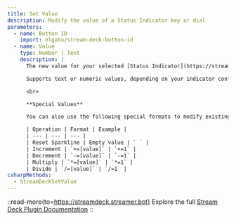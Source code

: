 ```yaml
---
title: Set Value
description: Modify the value of a Status Indicator key or dial
parameters:
  - name: Button ID
    import: elgato/stream-deck-button-id
  - name: Value
    type: Number | Text
    description: |
      The new value for your selected [Status Indicator](https://streamdeck.streamer.bot/guide/keys#status-indicator)

      Supports text or numeric values, depending on your indicator configuration

      <br>

      **Special Values**

      You can also use the following special formats to modify existing numeric values:

      | Operation | Format | Example |
      | --- | --- | --- |
      | Reset Sparkline | Empty value | ` ` |
      | Increment | `+=[value]` | `+=1` |
      | Decrement | `-=[value]` | `-=1` |
      | Multiply | `*=[value]` | `*=1` |
      | Divide | `/=[value]` | `/=1` |
csharpMethods:
  - StreamDeckSetValue
---
```


::read-more{to=https://streamdeck.streamer.bot}
Explore the full [Stream Deck Plugin Documentation](https://streamdeck.streamer.bot)
::
